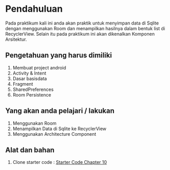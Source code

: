 # Pendahuluan
Pada praktikum kali ini anda akan praktik untuk menyimpan data di Sqlite dengan menggunakan Room dan menampilkan hasilnya dalam bentuk list di RecyclerView. Selain itu pada praktikum ini akan dikenalkan Komponen Arsitektur.

## Pengetahuan yang harus dimiliki
1. Membuat project android
2. Activity & Intent
3. Dasar basisdata
4. Fragment
5. SharedPreferences
6. Room Persistence


## Yang akan anda pelajari / lakukan
1. Menggunakan Room
2. Menampilkan Data di Sqlite ke RecyclerView
3. Menggunakan Architecture Component

## Alat dan bahan
1. Clone starter code : [Starter Code Chapter 10]()